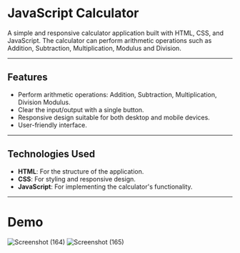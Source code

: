 # JavaScript Calculator

A simple and responsive calculator application built with HTML, CSS, and JavaScript. The calculator can perform  arithmetic operations such as Addition, Subtraction, Multiplication, Modulus and Division.

---

## Features

- Perform arithmetic operations: Addition, Subtraction, Multiplication, Division Modulus.
- Clear the input/output with a single button.
- Responsive design suitable for both desktop and mobile devices.
- User-friendly interface.

---

## Technologies Used

- **HTML**: For the structure of the application.
- **CSS**: For styling and responsive design.
- **JavaScript**: For implementing the calculator's functionality.

---
# Demo 
![Screenshot (164)](https://github.com/user-attachments/assets/579f6573-918c-481f-8036-f725a1376211) ![Screenshot (165)](https://github.com/user-attachments/assets/866bcb75-2eef-4e3b-98ef-9ba29e9eacd5)





